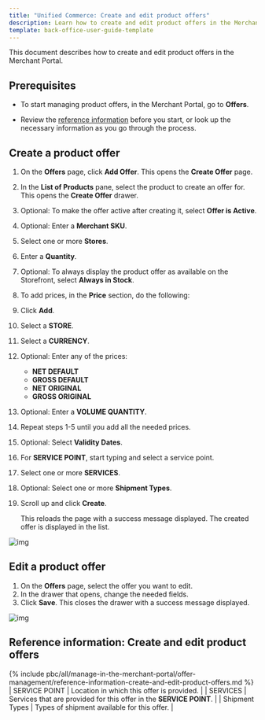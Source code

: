 ```yaml
---
title: "Unified Commerce: Create and edit product offers"
description: Learn how to create and edit product offers in the Merchant Portal
template: back-office-user-guide-template
---
```


This document describes how to create and edit product offers in the Merchant Portal.

## Prerequisites

* To start managing product offers, in the Merchant Portal, go to **Offers**.

* Review the [reference information](#reference-information-create-and-edit-product-offers) before you start, or look up the necessary information as you go through the process.

## Create a product offer

1. On the **Offers** page, click **Add Offer**.
    This opens the **Create Offer** page.

2. In the **List of Products** pane, select the product to create an offer for.
    This opens the **Create Offer** drawer.

3. Optional: To make the offer active after creating it, select **Offer is Active**.
4. Optional: Enter a **Merchant SKU**.
5. Select one or more **Stores**.
6. Enter a **Quantity**.
7. Optional: To always display the product offer as available on the Storefront, select **Always in Stock**.
8. To add prices, in the **Price** section, do the following:
  1. Click **Add**.
  2. Select a **STORE**.
  3. Select a **CURRENCY**.
  4. Optional: Enter any of the prices:
      * **NET DEFAULT**
      * **GROSS DEFAULT**
      * **NET ORIGINAL**
      * **GROSS ORIGINAL**

  5. Optional: Enter a **VOLUME QUANTITY**.
  6. Repeat steps 1-5 until you add all the needed prices.
9. Optional: Select **Validity Dates**.
10. For **SERVICE POINT**, start typing and select a service point.
11. Select one or more **SERVICES**.
12. Optional: Select one or more **Shipment Types**.
13. Scroll up and click **Create**.

    This reloads the page with a success message displayed. The created offer is displayed in the list.

![img](https://spryker.s3.eu-central-1.amazonaws.com/docs/Marketplace/user+guides/Merchant+Portal+user+guides/Offers/creating-product-offers.gif)


## Edit a product offer

1. On the **Offers** page, select the offer you want to edit.
2. In the drawer that opens, change the needed fields.
3. Click **Save**.
    This closes the drawer with a success message displayed.

![img](https://spryker.s3.eu-central-1.amazonaws.com/docs/Marketplace/user+guides/Merchant+Portal+user+guides/Offers/edit-offers.gif)


## Reference information: Create and edit product offers

{% include pbc/all/manage-in-the-merchant-portal/offer-management/reference-information-create-and-edit-product-offers.md %} <!-- To edit, see _includes/pbc/all/manage-in-the-merchant-portal/offer-management/reference-information-create-and-edit-product-offers.md -->
| SERVICE POINT | Location in which this offer is provided. |
| SERVICES | Services that are provided for this offer in the **SERVICE POINT**. |
| Shipment Types | Types of shipment available for this offer. |
